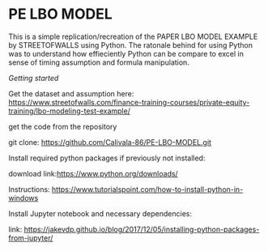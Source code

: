 # PE LBO MODEL

This is a simple replication/recreation of the PAPER LBO MODEL EXAMPLE by STREETOFWALLS using Python. The ratonale behind for using Python was to understand how effieciently Python can be compare to excel in sense of timing assumption and formula manipulation. 

*Getting started*

Get the dataset and assumption here: https://www.streetofwalls.com/finance-training-courses/private-equity-training/lbo-modeling-test-example/

get the code from the repository

git clone: https://github.com/Calivala-86/PE-LBO-MODEL.git

Install required python packages if previously not installed:

download link:https://www.python.org/downloads/

Instructions: https://www.tutorialspoint.com/how-to-install-python-in-windows

Install Jupyter notebook and necessary dependencies:

link: https://jakevdp.github.io/blog/2017/12/05/installing-python-packages-from-jupyter/



